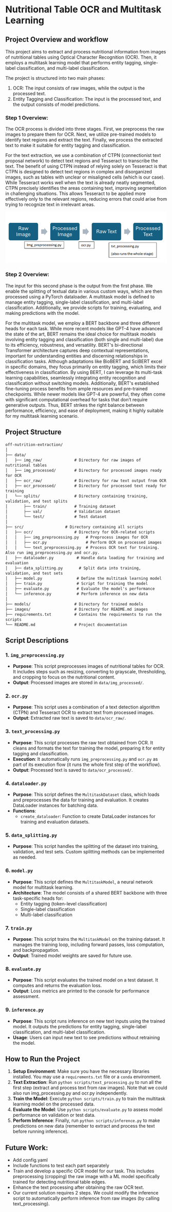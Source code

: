 # Nutritional Table OCR and Multitask Learning

## Project Overview and workflow

This project aims to extract and process nutritional information from images of nutritional tables using Optical Character Recognition (OCR). Then, it employs a multitask learning model that performs entity tagging, single-label classification, and multi-label classification. 

The project is structured into two main phases:
1. OCR: The input consists of raw images, while the output is the processed text.
2. Entity Tagging and Classification: The input is the processed text, and the output consists of model predictions.

### Step 1 Overview:

The OCR process is divided into three stages. First, we preprocess the raw images to prepare them for OCR. Next, we utilize pre-trained models to identify text regions and extract the text. Finally, we process the extracted text to make it suitable for entity tagging and classification.

For the text extraction, we use a combination of CTPN (connectionist text proposal network) to detect text regions and Tesseract to transcribe the text. The benefit of using CTPN instead of relying solely on Tesseract is that CTPN is designed to detect text regions in complex and disorganized images, such as tables with unclear or misaligned cells (which is our case). While Tesseract works well when the text is already neatly segmented, CTPN precisely identifies the areas containing text, improving segmentation in challenging situations. This allows Tesseract to be applied more effectively only to the relevant regions, reducing errors that could arise from trying to recognize text in irrelevant areas.

![Stage 1 Workflow](https://github.com/DavidFaget/off-nutrition-extraction/blob/main/images/stage1.png)

### Step 2 Overview:

The input for this second phase is the output from the first phase. We enable the splitting of textual data in various custom ways, which are then processed using a PyTorch dataloader. A multitask model is defined to manage entity tagging, single-label classification, and multi-label classification. Additionally, we provide scripts for training, evaluating, and making predictions with the model.

For the multitask model, we employ a BERT backbone and three different heads for each task. While more recent models like GPT-4 have advanced the state of the art, BERT remains the ideal choice for multitask models involving entity tagging and classification (both single and multi-label) due to its efficiency, robustness, and versatility. BERT's bi-directional Transformer architecture captures deep contextual representations, important for understanding entities and discerning relationships in classification tasks. Although adaptations like BioBERT and SciBERT excel in specific domains, they focus primarily on entity tagging, which limits their effectiveness in classification. By using BERT, I can leverage its multi-task learning capabilities, seamlessly integrating entity recognition and classification without switching models. Additionally, BERT's established fine-tuning process benefits from ample resources and pre-trained checkpoints. While newer models like GPT-4 are powerful, they often come with significant computational overhead for tasks that don’t require generative outputs. Thus, BERT strikes the right balance between performance, efficiency, and ease of deployment, making it highly suitable for my multitask learning scenario.


## Project Structure

```
off-nutrition-extraction/
│
├── data/
│   ├── img_raw/              # Directory for raw images of nutritional tables
│   ├── img_processed/        # Directory for processed images ready for OCR
│   ├── ocr_raw/              # Directory for raw text output from OCR
│   ├── ocr_processed/        # Directory for processed text ready for training
│   └── splits/               # Directory containing training, validation, and test splits
│       ├── train/            # Training dataset
│       ├── val/              # Validation dataset
│       └── test/             # Test dataset
│
├── src/                  # Directory containing all scripts
│   ├── ocr/                  # Directory for OCR-related scripts
│   │   ├── img_preprocessing.py   # Preprocess images for OCR
│   │   ├── ocr.py                 # Perform OCR on processed images
│   │   └── text_preprocessing.py  # Process OCR text for training. Also run img_preprocessing.py and ocr.py.
│   ├── dataloader.py          # Handle data loading for training and evaluation
│   ├── data_splitting.py       # Split data into training, validation, and test sets
│   ├── model.py               # Define the multitask learning model
│   ├── train.py               # Script for training the model
│   ├── evaluate.py            # Evaluate the model's performance
│   └── inference.py           # Perform inference on new data
│
├── models/                   # Directory for trained models
├── images/                   # Directory for README.md images
├── requirements.txt          # Contains the requirements to run the scripts
└── README.md                 # Project documentation

```

## Script Descriptions

### 1. `img_preprocessing.py`

- **Purpose**: This script preprocesses images of nutritional tables for OCR. It includes steps such as resizing, converting to grayscale, thresholding, and cropping to focus on the nutritional content.
- **Output**: Processed images are stored in `data/img_processed/`.

### 2. `ocr.py`

- **Purpose**: This script uses a combination of a text detection algorithm (CTPN) and Tesseract OCR to extract text from processed images.
- **Output**: Extracted raw text is saved to `data/ocr_raw/`.

### 3. `text_processing.py`

- **Purpose**: This script processes the raw text obtained from OCR. It cleans and formats the text for training the model, preparing it for entity tagging and classification.
- **Execution**: It automatically runs `img_preprocessing.py` and `ocr.py` as part of its execution flow (it runs the whole first step of the workflow).
- **Output**: Processed text is saved to `data/ocr_processed/`.

### 4. `dataloader.py`

- **Purpose**: This script defines the `MultitaskDataset` class, which loads and preprocesses the data for training and evaluation. It creates DataLoader instances for batching data.
- **Functions**:
  - `create_dataloader`: Function to create DataLoader instances for training and evaluation datasets.

### 5. `data_splitting.py`

- **Purpose**: This script handles the splitting of the dataset into training, validation, and test sets. Custom splitting methods can be implemented as needed.

### 6. `model.py`

- **Purpose**: This script defines the `MultitaskModel`, a neural network model for multitask learning.
- **Architecture**: The model consists of a shared BERT backbone with three task-specific heads for:
  - Entity tagging (token-level classification)
  - Single-label classification
  - Multi-label classification

### 7. `train.py`

- **Purpose**: This script trains the `MultitaskModel` on the training dataset. It manages the training loop, including forward passes, loss computation, and backpropagation.
- **Output**: Trained model weights are saved for future use.

### 8. `evaluate.py`

- **Purpose**: This script evaluates the trained model on a test dataset. It computes and returns the evaluation loss.
- **Output**: Loss metrics are printed to the console for performance assessment.

### 9. `inference.py`

- **Purpose**: This script runs inference on new text inputs using the trained model. It outputs the predictions for entity tagging, single-label classification, and multi-label classification.
- **Usage**: Users can input new text to see predictions without retraining the model.

## How to Run the Project

1. **Setup Environment**: Make sure you have the necessary libraries installed. You may use a `requirements.txt` file or a `conda` environment.
2. **Text Extraction**: Run `python scripts/text_processing.py` to run all the first step (extract and process text from raw images). Note that we could also run img_processing.py and ocr.py independently.
3. **Train the Model**: Execute `python scripts/train.py` to train the multitask learning model on the processed data.
4. **Evaluate the Model**: Use `python scripts/evaluate.py` to assess model performance on validation or test data.
5. **Perform Inference**: Finally, run `python scripts/inference.py` to make predictions on new data (remember to extract and process the text before running inference).

## Future Work:

- Add config.yaml
- Include functions to test each part separately
- Train and develop a specific OCR model for our task. This includes preprocessing (cropping) the raw image with a ML model specifically trained for detecting nutritional table edges.
- Enhance the text processing after obtaining the raw OCR text.
- Our current solution requires 2 steps. We could modify the inference script to automatically perform inference from raw images (by calling text_processing).